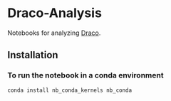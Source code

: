 # Draco-Analysis

Notebooks for analyzing [Draco](https://github.com/uwdata/draco).

## Installation

### To run the notebook in a conda environment

`conda install nb_conda_kernels nb_conda`
